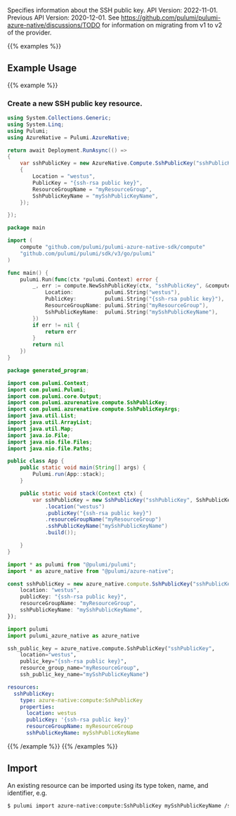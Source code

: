 Specifies information about the SSH public key.
API Version: 2022-11-01.
Previous API Version: 2020-12-01. See https://github.com/pulumi/pulumi-azure-native/discussions/TODO for information on migrating from v1 to v2 of the provider.

{{% examples %}}
## Example Usage
{{% example %}}
### Create a new SSH public key resource.
```csharp
using System.Collections.Generic;
using System.Linq;
using Pulumi;
using AzureNative = Pulumi.AzureNative;

return await Deployment.RunAsync(() => 
{
    var sshPublicKey = new AzureNative.Compute.SshPublicKey("sshPublicKey", new()
    {
        Location = "westus",
        PublicKey = "{ssh-rsa public key}",
        ResourceGroupName = "myResourceGroup",
        SshPublicKeyName = "mySshPublicKeyName",
    });

});


```

```go
package main

import (
	compute "github.com/pulumi/pulumi-azure-native-sdk/compute"
	"github.com/pulumi/pulumi/sdk/v3/go/pulumi"
)

func main() {
	pulumi.Run(func(ctx *pulumi.Context) error {
		_, err := compute.NewSshPublicKey(ctx, "sshPublicKey", &compute.SshPublicKeyArgs{
			Location:          pulumi.String("westus"),
			PublicKey:         pulumi.String("{ssh-rsa public key}"),
			ResourceGroupName: pulumi.String("myResourceGroup"),
			SshPublicKeyName:  pulumi.String("mySshPublicKeyName"),
		})
		if err != nil {
			return err
		}
		return nil
	})
}

```

```java
package generated_program;

import com.pulumi.Context;
import com.pulumi.Pulumi;
import com.pulumi.core.Output;
import com.pulumi.azurenative.compute.SshPublicKey;
import com.pulumi.azurenative.compute.SshPublicKeyArgs;
import java.util.List;
import java.util.ArrayList;
import java.util.Map;
import java.io.File;
import java.nio.file.Files;
import java.nio.file.Paths;

public class App {
    public static void main(String[] args) {
        Pulumi.run(App::stack);
    }

    public static void stack(Context ctx) {
        var sshPublicKey = new SshPublicKey("sshPublicKey", SshPublicKeyArgs.builder()        
            .location("westus")
            .publicKey("{ssh-rsa public key}")
            .resourceGroupName("myResourceGroup")
            .sshPublicKeyName("mySshPublicKeyName")
            .build());

    }
}

```

```typescript
import * as pulumi from "@pulumi/pulumi";
import * as azure_native from "@pulumi/azure-native";

const sshPublicKey = new azure_native.compute.SshPublicKey("sshPublicKey", {
    location: "westus",
    publicKey: "{ssh-rsa public key}",
    resourceGroupName: "myResourceGroup",
    sshPublicKeyName: "mySshPublicKeyName",
});

```

```python
import pulumi
import pulumi_azure_native as azure_native

ssh_public_key = azure_native.compute.SshPublicKey("sshPublicKey",
    location="westus",
    public_key="{ssh-rsa public key}",
    resource_group_name="myResourceGroup",
    ssh_public_key_name="mySshPublicKeyName")

```

```yaml
resources:
  sshPublicKey:
    type: azure-native:compute:SshPublicKey
    properties:
      location: westus
      publicKey: '{ssh-rsa public key}'
      resourceGroupName: myResourceGroup
      sshPublicKeyName: mySshPublicKeyName

```

{{% /example %}}
{{% /examples %}}

## Import

An existing resource can be imported using its type token, name, and identifier, e.g.

```sh
$ pulumi import azure-native:compute:SshPublicKey mySshPublicKeyName /subscriptions/{subscription-id}/resourceGroups/myResourceGroup/providers/Microsoft.Compute/sshPublicKeys/mySshPublicKeyName 
```
